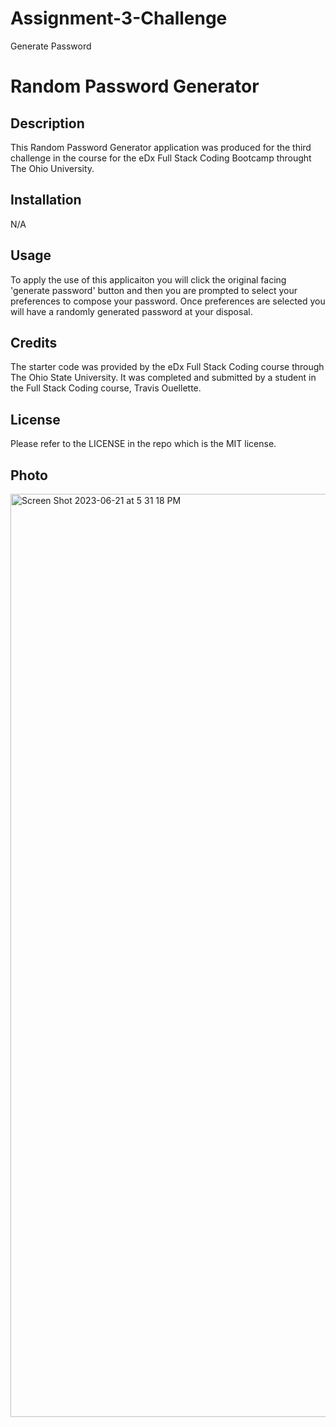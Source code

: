 # Assignment-3-Challenge
Generate Password

# Random Password Generator

## Description

This Random Password Generator application was produced for the third challenge in the course for the eDx Full Stack Coding Bootcamp throught The Ohio University. 

## Installation

N/A

## Usage

To apply the use of this applicaiton you will click the original facing 'generate password' button and then you are prompted to select your preferences to compose your password. Once preferences are selected you will have a randomly generated password at your disposal.

## Credits

The starter code was provided by the eDx Full Stack Coding course through The Ohio State University. It was completed and submitted by a student in the Full Stack Coding course, Travis Ouellette.

## License

Please refer to the LICENSE in the repo which is the MIT license.

## Photo
<img width="1477" alt="Screen Shot 2023-06-21 at 5 31 18 PM" src="https://github.com/touel/Assignment-3-Challenge/assets/131465517/c082c9ab-a846-49ac-adcf-9a2f00c867bd">

